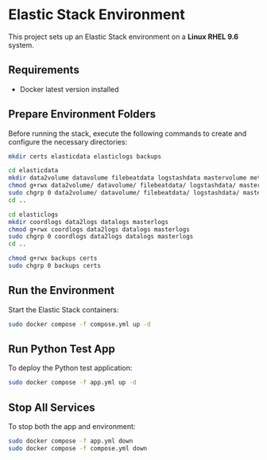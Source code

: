 # Elastic Stack Environment

This project sets up an Elastic Stack environment on a **Linux RHEL 9.6** system.

## Requirements
- Docker latest version installed  

## Prepare Environment Folders

Before running the stack, execute the following commands to create and configure the necessary directories:

```bash
mkdir certs elasticdata elasticlogs backups

cd elasticdata
mkdir data2volume datavolume filebeatdata logstashdata mastervolume metricbeatdata
chmod g+rwx data2volume/ datavolume/ filebeatdata/ logstashdata/ mastervolume/ metricbeatdata/
sudo chgrp 0 data2volume/ datavolume/ filebeatdata/ logstashdata/ mastervolume/ metricbeatdata/
cd ..

cd elasticlogs
mkdir coordlogs data2logs datalogs masterlogs
chmod g+rwx coordlogs data2logs datalogs masterlogs
sudo chgrp 0 coordlogs data2logs datalogs masterlogs
cd ..

chmod g+rwx backups certs
sudo chgrp 0 backups certs
```

## Run the Environment

Start the Elastic Stack containers:

```bash
sudo docker compose -f compose.yml up -d
```

## Run Python Test App

To deploy the Python test application:

```bash
sudo docker compose -f app.yml up -d
```

## Stop All Services

To stop both the app and environment:

```bash
sudo docker compose -f app.yml down
sudo docker compose -f compose.yml down
```
